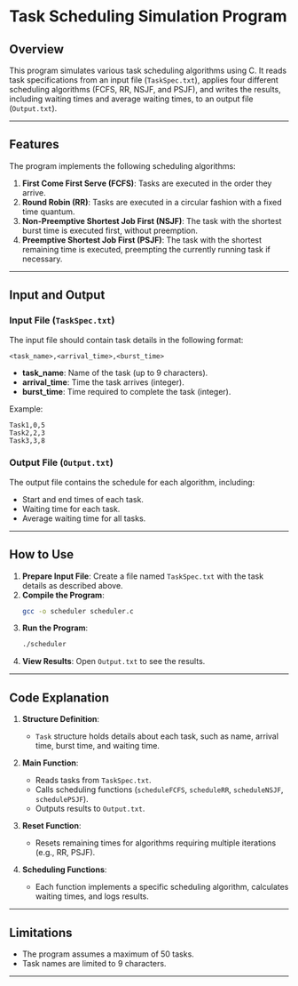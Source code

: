 # Task Scheduling Simulation Program

## Overview

This program simulates various task scheduling algorithms using C. It reads task specifications from an input file (`TaskSpec.txt`), applies four different scheduling algorithms (FCFS, RR, NSJF, and PSJF), and writes the results, including waiting times and average waiting times, to an output file (`Output.txt`).

---

## Features

The program implements the following scheduling algorithms:

1. **First Come First Serve (FCFS)**: Tasks are executed in the order they arrive.
2. **Round Robin (RR)**: Tasks are executed in a circular fashion with a fixed time quantum.
3. **Non-Preemptive Shortest Job First (NSJF)**: The task with the shortest burst time is executed first, without preemption.
4. **Preemptive Shortest Job First (PSJF)**: The task with the shortest remaining time is executed, preempting the currently running task if necessary.

---

## Input and Output

### Input File (`TaskSpec.txt`)
The input file should contain task details in the following format:
```
<task_name>,<arrival_time>,<burst_time>
```
- **task_name**: Name of the task (up to 9 characters).
- **arrival_time**: Time the task arrives (integer).
- **burst_time**: Time required to complete the task (integer).

Example:
```
Task1,0,5
Task2,2,3
Task3,3,8
```

### Output File (`Output.txt`)
The output file contains the schedule for each algorithm, including:
- Start and end times of each task.
- Waiting time for each task.
- Average waiting time for all tasks.

---

## How to Use

1. **Prepare Input File**: Create a file named `TaskSpec.txt` with the task details as described above.
2. **Compile the Program**:
   ```bash
   gcc -o scheduler scheduler.c
   ```
3. **Run the Program**:
   ```bash
   ./scheduler
   ```
4. **View Results**: Open `Output.txt` to see the results.

---

## Code Explanation

1. **Structure Definition**:
   - `Task` structure holds details about each task, such as name, arrival time, burst time, and waiting time.

2. **Main Function**:
   - Reads tasks from `TaskSpec.txt`.
   - Calls scheduling functions (`scheduleFCFS`, `scheduleRR`, `scheduleNSJF`, `schedulePSJF`).
   - Outputs results to `Output.txt`.

3. **Reset Function**:
   - Resets remaining times for algorithms requiring multiple iterations (e.g., RR, PSJF).

4. **Scheduling Functions**:
   - Each function implements a specific scheduling algorithm, calculates waiting times, and logs results.

---

## Limitations
- The program assumes a maximum of 50 tasks.
- Task names are limited to 9 characters.

---
